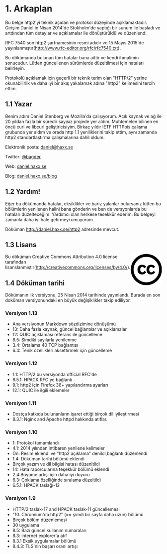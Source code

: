 # 1. Arkaplan

Bu belge http2'yi teknik açıdan ve protokol düzeyinde açıklamaktadır. Girişim Daniel'in Nisan 2014'de Stokholm'de yaptığı bir sunum ile başladı ve artdından tüm detaylar ve açıklamalar ile dönüştürüldü ve düzenlendi.

RFC 7540 son http2 şartnamesinin resmi adıdır ve 15 Mayıs 2015'de yayınlanmıştır(http://www.rfc-editor.org/rfc/rfc7540.txt).

Bu dökümanda bulunan tüm hatalar bana aittir ve kendi ihmalimin sonucudur. Lütfen güncellenen sürümlerde düzeltilmesi için  hataları belirleyin.

Protokolü açıklamak için geçerli bir teknik terim olan "HTTP/2" yerine okunabilirlik ve daha iyi bir akış yakalamak adına "http2" kelimesini tercih ettim.

## 1.1 Yazar

Benim adım Daniel Stenberg ve Mozilla'da çalışıyorum. Açık kaynak ve ağ ile 20 yıldan fazla bir süredir sayısız projede yer aldım. Muhtemelen bilinen en öncü curl ve libcurl geliştiricisiyim. Birkaç yıldır IETF HTTPbis çalışma grubunda yer aldım ve orada http 1.1 yeniliklerini takip ettim, aynı zamanda http2 standartlaştırma çalışmalarına dahil oldum.

  Elektronik posta: daniel@haxx.se

  Twitter: [@bagder](https://twitter.com/bagder)

  Web: [daniel.haxx.se](https://daniel.haxx.se/)

  Blog: [daniel.haxx.se/blog](https://daniel.haxx.se/blog/)

## 1.2 Yardım!

Eğer bu dökümanda hatalar, eksiklikler ve bariz yalanlar bulursanız lütfen bu bölümlerin yenilenen halini bana gönderin ve ben de versyonlarda bu hataları düzelteceğim. Yardımcı olan herkese tesekkür ederim. Bu belgeyi zamanla daha iyi hale getirmeyi umuyorum.


Döküman http://daniel.haxx.se/http2 adresinde mevcut.

## 1.3 Lisans

<img style="float: right;" src="https://raw.githubusercontent.com/bagder/http2-explained/master/images/creative-commons.png" />

Bu döküman Creative Commons Attribution 4.0 license tarafından lisanslanmıştır(http://creativecommons.org/licenses/by/4.0/).

## 1.4 Döküman tarihi

Dökümanın ilk versiyonu, 25 Nisan 2014 tarihinde yayınlandı. Burada en son doküman versiyonundaki en büyük değişiklikler takip ediliyor.

### Versiyon 1.13

- Ana versiyonun Markdown sözdizimine dönüşümü
- 13: Daha fazla kaynak, güncel bağlantılar ve açıklamalar 
- 12: QUIC açıklaması referans ile güncelleme
- 8.5: Şimdiki sayılarla yenilenme
- 3.4: Ortalama 40 TCP bağlantısı 
- 6.4: Tenik özellikleri aksettirmek için güncelleme 

### Versiyon 1.12

- 1.1: HTTP/2 bu versiyonda official RFC'de
- 6.5.1: HPACK RFC'ye bağlantı
- 9.1:  http2 için Firefox 36+ yapılandırma ayarları
- 12.1: QUIC ile ilgili eklemeler

### Versiyon 1.11

- Dostça katkıda bulunanların işaret ettiği birçok dil iyileştirmesi
- 8.3.1: Nginx and Apache httpd hakkında atıflar.

### Versiyon 1.10

- 1: Protokol tamamlandı
- 4.1: 2014 yılından intibaren yenilene kelimeler
- Ön: Resim eklendi ve "http2 açıklama" denildi,bağlantı düzenlendi 
- 1.4: Döküman tarihi bölümü eklendi
- Birçok yazım ve dil bilgisi hatası düzenltildi 
- 14: Hata raporcularına teşekkür bölümü eklendi 
- 2.4:Büyüme artışı için daha iyi duyuru
- 6.3: Çoklama özelliğinde sıralama düzeltildi
- 6.5.1: HPACK taslağı-12 

### Versiyon 1.9

- HTTP/2 taslak-17 and HPACK taslak-11 güncellemesi
- "10. Chromium'da http2" (== şimdi bir sayfa daha uzun) bölümü
- Birçok bölüm düzenlemesi
- 30 uygulama  
- 8.5: Bazı güncel kullanım numaraları
- 8.3: internet explorer'a atıf
- 8.3.1 Eksik uygulamalar bölümü
- 8.4.3: TLS'nin başarı oranı artışı
